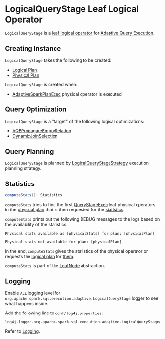# LogicalQueryStage Leaf Logical Operator

`LogicalQueryStage` is a [leaf logical operator](../logical-operators/LeafNode.md) for [Adaptive Query Execution](index.md).

## Creating Instance

`LogicalQueryStage` takes the following to be created:

* <span id="logicalPlan"> [Logical Plan](../logical-operators/LogicalPlan.md)
* <span id="physicalPlan"> [Physical Plan](../physical-operators/SparkPlan.md)

`LogicalQueryStage` is created when:

* [AdaptiveSparkPlanExec](../physical-operators/AdaptiveSparkPlanExec.md#replaceWithQueryStagesInLogicalPlan) physical operator is executed

## Query Optimization

`LogicalQueryStage` is a "target" of the following logical optimizations:

* [AQEPropagateEmptyRelation](../logical-optimizations/AQEPropagateEmptyRelation.md)
* [DynamicJoinSelection](../logical-optimizations/DynamicJoinSelection.md)

## Query Planning

`LogicalQueryStage` is planned by [LogicalQueryStageStrategy](../execution-planning-strategies/LogicalQueryStageStrategy.md) execution planning strategy.

## <span id="computeStats"> Statistics

```scala
computeStats(): Statistics
```

`computeStats` tries to find the first [QueryStageExec](../physical-operators/QueryStageExec.md) leaf physical operators in the [physical plan](#physicalPlan) that is then requested for the [statistics](../physical-operators/QueryStageExec.md#computeStats).

`computeStats` prints out the following DEBUG messages to the logs based on the availability of the statistics.

```text
Physical stats available as [physicalStats] for plan: [physicalPlan]
```

```text
Physical stats not available for plan: [physicalPlan]
```

In the end, `computeStats` gives the statistics of the physical operator or requests the [logical plan](#logicalPlan) for [them](../logical-operators/LogicalPlanStats.md#stats).

`computeStats` is part of the [LeafNode](../logical-operators/LeafNode.md#computeStats) abstraction.

## Logging

Enable `ALL` logging level for `org.apache.spark.sql.execution.adaptive.LogicalQueryStage` logger to see what happens inside.

Add the following line to `conf/log4j.properties`:

```text
log4j.logger.org.apache.spark.sql.execution.adaptive.LogicalQueryStage=ALL
```

Refer to [Logging](../spark-logging.md).
